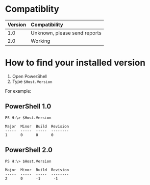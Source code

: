 # Compatiblity #

| **Version** | **Compatibility** |
|:------------|:------------------|
| 1.0 | Unknown, please send reports |
| 2.0 | Working |

# How to find your installed version #

  1. Open PowerShell
  1. Type `$Host.Version`

For example:

## PowerShell 1.0 ##

```
PS H:\> $Host.Version

Major  Minor  Build  Revision
-----  -----  -----  --------
1      0      0      0
```

## PowerShell 2.0 ##

```
PS H:\> $Host.Version

Major  Minor  Build  Revision
-----  -----  -----  --------
2      0      -1      -1
```
